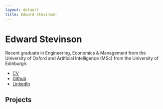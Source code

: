 ```yaml
---
layout: default
title: Edward Stevinson
---
```


# Edward Stevinson

Recent graduate in Engineering, Economics & Management from the University of Oxford and Artificial Intelligence (MSc) from the University of Edinburgh.

* [CV](assets/stevinson_cv.pdf)
* [Github](https://www.github.com/stevinson)
* [LinkedIn](https://uk.linkedin.com/in/edward-stevinson-971b98124)




## Projects
